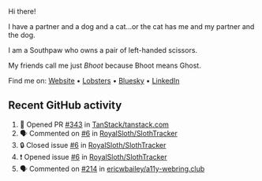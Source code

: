 Hi there!

I have a partner and a dog and a cat...or the cat has me and my partner and the dog.

I am a Southpaw who owns a pair of left-handed scissors.

My friends call me just *Bhoot* because Bhoot means Ghost.

Find me on: [Website](https://bhoot.dev) • [Lobsters](https://lobste.rs/~bhoot) • [Bluesky](https://bsky.app/profile/bhoot.dev) • [LinkedIn](https://linkedin.com/in/jbhoot)

## Recent GitHub activity

<!--START_SECTION:activity-->
1. 💪 Opened PR [#343](https://github.com/TanStack/tanstack.com/pull/343) in [TanStack/tanstack.com](https://github.com/TanStack/tanstack.com)
2. 🗣 Commented on [#6](https://github.com/RoyalSloth/SlothTracker/issues/6#issuecomment-2591663677) in [RoyalSloth/SlothTracker](https://github.com/RoyalSloth/SlothTracker)
3. 🔒 Closed issue [#6](https://github.com/RoyalSloth/SlothTracker/issues/6) in [RoyalSloth/SlothTracker](https://github.com/RoyalSloth/SlothTracker)
4. ❗ Opened issue [#6](https://github.com/RoyalSloth/SlothTracker/issues/6) in [RoyalSloth/SlothTracker](https://github.com/RoyalSloth/SlothTracker)
5. 🗣 Commented on [#214](https://github.com/ericwbailey/a11y-webring.club/pull/214#issuecomment-2566121992) in [ericwbailey/a11y-webring.club](https://github.com/ericwbailey/a11y-webring.club)
<!--END_SECTION:activity-->
